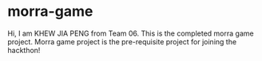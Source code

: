# morra-game

<p>Hi, I am KHEW JIA PENG from Team 06. This is the completed morra game project. Morra game project is the pre-requisite project for joining the hackthon! </p>

